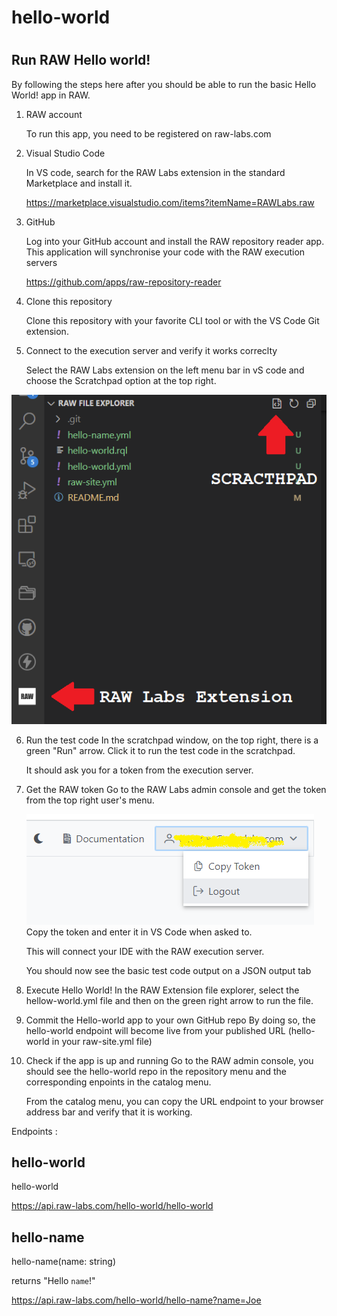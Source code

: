 # hello-world
# 

## Run RAW Hello world!

By following the steps here after you should be able to run the basic Hello World! app in RAW.

1. RAW account<p>
To run this app, you need to be registered on raw-labs.com
2. Visual Studio Code<p>
In VS code, search for the RAW Labs extension in the standard Marketplace and install it.<p>
https://marketplace.visualstudio.com/items?itemName=RAWLabs.raw
3. GitHub<p>
Log into your GitHub account and install the RAW repository reader app. This application will synchronise your code with the RAW execution servers<p>
https://github.com/apps/raw-repository-reader
4. Clone this repository<p>
Clone this repository with your favorite CLI tool or with the VS Code Git extension. 
5. Connect to the execution server and verify it works correclty<p>
Select the RAW Labs extension on the left menu bar in vS code and choose the Scratchpad option at the top right.

![VS Code menus](images/screen1.png)

6. Run the test code
In the scratchpad window, on the top right, there is a green "Run" arrow. Click it to run the test code in the scratchpad.<p>
It should ask you for a token from the execution server.<p>
7. Get the RAW token
Go to the RAW Labs admin console and get the token from the top right user's menu.<p>
![Token from the RAW admin console](images/token1.png)
Copy the token and enter it in VS Code when asked to.<p>
This will connect your IDE with the RAW execution server.<p>
You should now see the basic test code output on a JSON output tab<p>
8. Execute Hello World!
In the RAW Extension file explorer, select the hellow-world.yml file and then on the green right arrow to run the file.<p>
9. Commit the Hello-world app to your own GitHub repo
By doing so, the hello-world endpoint will become live from your published URL (hello-world in your raw-site.yml file)<p>
10. Check if the app is up and running
Go to the RAW admin console, you should see the hello-world repo in the repository menu and the corresponding enpoints in the catalog menu.<p>
From the catalog menu, you can copy the URL endpoint to your browser address bar and verify that it is working. 



Endpoints :
## hello-world
hello-world

https://api.raw-labs.com/hello-world/hello-world

## hello-name
hello-name(name: string)<p>
returns "Hello `name`!"

https://api.raw-labs.com/hello-world/hello-name?name=Joe

